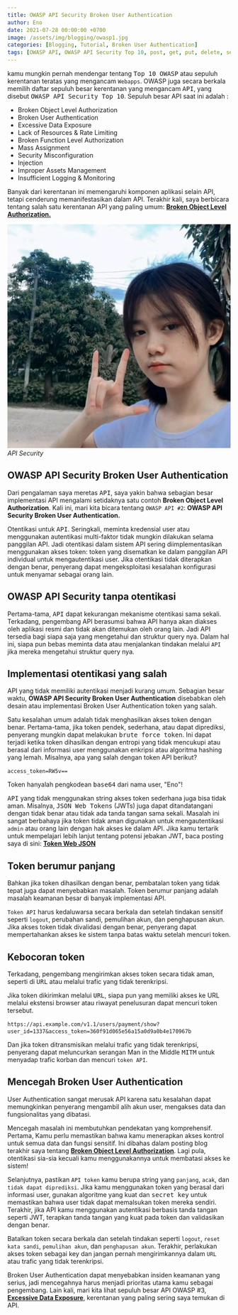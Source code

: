```yaml
---
title: OWASP API Security Broken User Authentication
author: Eno
date: 2021-07-28 00:00:00 +0700
image: /assets/img/blogging/owasp1.jpg
categories: [Blogging, Tutorial, Broken User Authentication]
tags: [OWASP API, OWASP API Security Top 10, post, get, put, delete, server API, CLient API, Graphql API, JWT, Broken User Authentication, OWASP API Security, API Security]
---
```


kamu mungkin pernah mendengar tentang <kbd>Top 10 OWASP</kbd> atau sepuluh kerentanan teratas yang mengancam `Webapps`. OWASP juga secara berkala memilih daftar sepuluh besar kerentanan yang mengancam <kbd>API</kbd>, yang disebut <kbd>OWASP API Security Top 10</kbd>. Sepuluh besar API saat ini adalah :

- Broken Object Level Authorization 
- Broken User Authentication
- Excessive Data Exposure
- Lack of Resources & Rate Limiting
- Broken Function Level Authorization
- Mass Assignment
- Security Misconfiguration 
- Injection
- Improper Assets Management
- Insufficient Logging & Monitoring

Banyak dari kerentanan ini memengaruhi komponen aplikasi selain API, tetapi cenderung memanifestasikan dalam API. Terakhir kali, saya berbicara tentang salah satu kerentanan API yang paling umum: [**Broken Object Level Authorization.**](https://0x.3n0.us/Object-Level-Authorization/)

![img-description](/assets/img/blogging/owasp1.jpg)_API Security_

## OWASP API Security Broken User Authentication

Dari pengalaman saya meretas <kbd>API</kbd>, saya yakin bahwa sebagian besar implementasi API mengalami setidaknya satu contoh **Broken Object Level Authorization**. Kali ini, mari kita bicara tentang `OWASP API #2`: **OWASP API Security Broken User Authentication.**

Otentikasi untuk <kbd>API</kbd>. Seringkali, meminta kredensial user atau menggunakan autentikasi multi-faktor tidak mungkin dilakukan selama panggilan API. Jadi otentikasi dalam sistem API sering diimplementasikan menggunakan akses token: token yang disematkan ke dalam panggilan API individual untuk mengautentikasi user. Jika otentikasi tidak diterapkan dengan benar, penyerang dapat mengeksploitasi kesalahan konfigurasi untuk menyamar sebagai orang lain.

## OWASP API Security tanpa otentikasi

Pertama-tama, <kbd>API</kbd> dapat kekurangan mekanisme otentikasi sama sekali. Terkadang, pengembang API berasumsi bahwa API hanya akan diakses oleh aplikasi resmi dan tidak akan ditemukan oleh orang lain. Jadi API tersedia bagi siapa saja yang mengetahui dan struktur query nya. Dalam hal ini, siapa pun bebas meminta data atau menjalankan tindakan melalui `API` jika mereka mengetahui struktur query nya.

## Implementasi otentikasi yang salah

API yang tidak memiliki autentikasi menjadi kurang umum. Sebagian besar waktu, **OWASP API Security Broken User Authentication** disebabkan oleh desain atau implementasi Broken User Authentication token yang salah.

Satu kesalahan umum adalah tidak menghasilkan akses token dengan benar. Pertama-tama, jika token pendek, sederhana, atau dapat diprediksi, penyerang mungkin dapat melakukan <kbd>brute force token</kbd>. Ini dapat terjadi ketika token dihasilkan dengan entropi yang tidak mencukupi atau berasal dari informasi user menggunakan enkripsi atau algoritma hashing yang lemah. Misalnya, apa yang salah dengan token API berikut?

```
access_token=RW5v==
```

Token hanyalah pengkodean <kbd>base64</kbd> dari nama user, "Eno"!

<kbd>API</kbd> yang tidak menggunakan string akses token sederhana juga bisa tidak aman. Misalnya, <kbd>JSON Web Tokens</kbd> (JWTs) juga dapat ditandatangani dengan tidak benar atau tidak ada tanda tangan sama sekali. Masalah ini sangat berbahaya jika token tidak aman digunakan untuk mengautentikasi `admin` atau orang lain dengan hak akses ke dalam API. Jika kamu tertarik untuk mempelajari lebih lanjut tentang potensi jebakan JWT, baca posting saya di sini: [**Token Web JSON**](https://omaigot.github.io)

## Token berumur panjang

Bahkan jika token dihasilkan dengan benar, pembatalan token yang tidak tepat juga dapat menyebabkan masalah. Token berumur panjang adalah masalah keamanan besar di banyak implementasi API.

`Token API` harus kedaluwarsa secara berkala dan setelah tindakan sensitif seperti `logout`, perubahan sandi, pemulihan akun, dan penghapusan akun. Jika akses token tidak divalidasi dengan benar, penyerang dapat mempertahankan akses ke sistem tanpa batas waktu setelah mencuri token.

## Kebocoran token

Terkadang, pengembang mengirimkan akses token secara tidak aman, seperti di <kbd>URL</kbd> atau melalui trafic yang tidak terenkripsi.

Jika token dikirimkan melalui <kbd>URL</kbd>, siapa pun yang memiliki akses ke URL melalui ekstensi browser atau riwayat penelusuran dapat mencuri token tersebut.

```
https://api.example.com/v1.1/users/payment/show?user_id=1337&access_token=360f91d065e56a15a0d9a0b4e170967b
```

Dan jika token ditransmisikan melalui trafic yang tidak terenkripsi, penyerang dapat meluncurkan serangan Man in the Middle <kbd>MITM</kbd> untuk menyadap trafic korban dan mencuri `token API`.

## Mencegah Broken User Authentication

User Authentication sangat merusak API karena satu kesalahan dapat memungkinkan penyerang mengambil alih akun user, mengakses data dan fungsionalitas yang dibatasi.

Mencegah masalah ini membutuhkan pendekatan yang komprehensif. Pertama, Kamu perlu memastikan bahwa kamu menerapkan akses kontrol untuk semua data dan fungsi sensitif. Ini dibahas dalam posting blog terakhir saya tentang [**Broken Object Level Authorization**](hhttps://0x.3n0.us/Object-Level-Authorization). Lagi pula, otentikasi sia-sia kecuali kamu menggunakannya untuk membatasi akses ke sistem!

Selanjutnya, pastikan `API token` kamu berupa string yang `panjang`, `acak`, dan `tidak dapat diprediksi`. Jika kamu menggunakan token yang berasal dari informasi user, gunakan algoritme yang kuat dan <kbd>secret key</kbd> untuk memastikan bahwa user tidak dapat memalsukan token mereka sendiri. Terakhir, jika API kamu menggunakan autentikasi berbasis tanda tangan seperti JWT, terapkan tanda tangan yang kuat pada token dan validasikan dengan benar.

Batalkan token secara berkala dan setelah tindakan seperti `logout`, `reset kata sandi`, `pemulihan akun`, dan `penghapusan akun`. Terakhir, perlakukan akses token sebagai key dan jangan pernah mengirimkannya dalam `URL` atau trafic yang tidak terenkripsi.

Broken User Authentication dapat menyebabkan insiden keamanan yang serius, jadi mencegahnya harus menjadi prioritas utama kamu sebagai pengembang. Lain kali, mari kita lihat sepuluh besar API OWASP #3, [**Excessive Data Exposure**](https://0x.3n0.us/Excessive-Data-Exposure/), kerentanan yang paling sering saya temukan di API.
